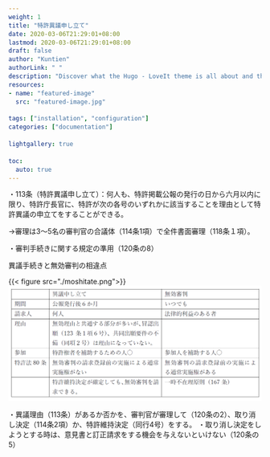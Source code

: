 ```yaml
---
weight: 1
title: "特許異議申し立て"
date: 2020-03-06T21:29:01+08:00
lastmod: 2020-03-06T21:29:01+08:00
draft: false
author: "Kuntien"
authorLink: " "
description: "Discover what the Hugo - LoveIt theme is all about and the core-concepts behind it."
resources:
- name: "featured-image"
  src: "featured-image.jpg"

tags: ["installation", "configuration"]
categories: ["documentation"]

lightgallery: true

toc:
  auto: true
---
```


・113条（特許異議申し立て）：何人も、特許掲載公報の発行の日から六月以内に限り、特許庁長官に、特許が次の各号のいずれかに該当することを理由として特許異議の申立てをすることができる。

→審理は3～5名の審判官の合議体（114条1項）で全件書面審理（118条１項）。

・審判手続きに関する規定の準用（120条の8）

異議手続きと無効審判の相違点

{{< figure src="./moshitate.png">}}
![Minion](./moshitate.png)


・異議理由（113条）があるか否かを、審判官が審理して（120条の2）、取り消し決定（114条2項）か、特許維持決定（同行4号）をする。
・取り消し決定をしようとする時は、意見書と訂正請求をする機会を与えないといけない（120条の5）

